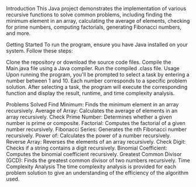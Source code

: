 Introduction This Java project demonstrates the implementation of various recursive functions to solve common problems, including finding the minimum element in an array, calculating the average of elements, checking for prime numbers, computing factorials, generating Fibonacci numbers, and more.

Getting Started To run the program, ensure you have Java installed on your system. Follow these steps:

Clone the repository or download the source code files. Compile the Main.java file using a Java compiler. Run the compiled .class file. Usage Upon running the program, you'll be prompted to select a task by entering a number between 1 and 10. Each number corresponds to a specific problem solution. After selecting a task, the program will execute the corresponding function and display the result, runtime, and time complexity analysis.

Problems Solved Find Minimum: Finds the minimum element in an array recursively. Average of Array: Calculates the average of elements in an array recursively. Check Prime Number: Determines whether a given number is prime or composite. Factorial: Computes the factorial of a given number recursively. Fibonacci Series: Generates the nth Fibonacci number recursively. Power of: Calculates the power of a number recursively. Reverse Array: Reverses the elements of an array recursively. Check Digit: Checks if a string contains a digit recursively. Binomial Coefficient: Computes the binomial coefficient recursively. Greatest Common Divisor (GCD): Finds the greatest common divisor of two numbers recursively. Time Complexity Analysis The time complexity analysis is provided for each problem solution to give an understanding of the efficiency of the algorithm used.
